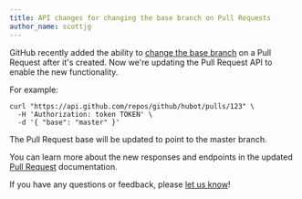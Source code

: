 ```yaml
---
title: API changes for changing the base branch on Pull Requests
author_name: scottjg
---
```

GitHub recently added the ability to [change the base branch][blog post] on a Pull Request after it's created. Now we're updating the Pull Request API to enable the new functionality.

For example:

``` command-line
curl "https://api.github.com/repos/github/hubot/pulls/123" \
  -H 'Authorization: token TOKEN' \
  -d '{ "base": "master" }'
```

The Pull Request base will be updated to point to the master branch.

You can learn more about the new responses and endpoints in the updated [Pull Request][pulls] documentation.

If you have any questions or feedback, please [let us know][contact]!


[pulls]: /v3/pulls
[blog post]: https://github.com/blog/2224-change-the-base-branch-of-a-pull-request
[contact]: https://github.com/contact?form%5Bsubject%5D=Change+base+on+Pull+Requests


